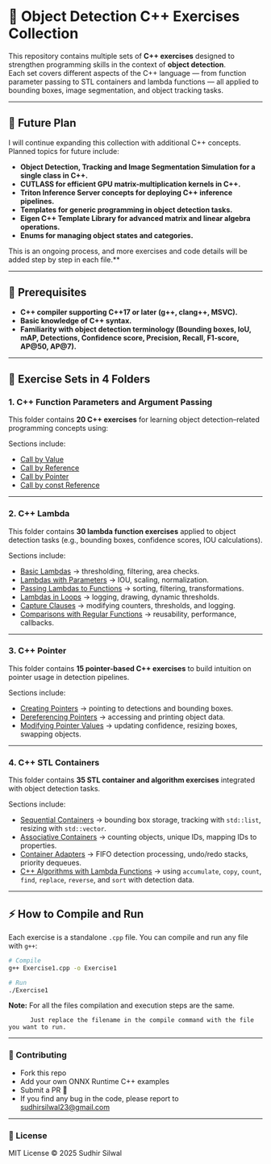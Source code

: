 # 🎯 Object Detection C++ Exercises Collection

This repository contains multiple sets of **C++ exercises** designed to strengthen programming skills in the context of **object detection**.  
Each set covers different aspects of the C++ language — from function parameter passing to STL containers and lambda functions — all applied to bounding boxes, image segmentation, and object tracking tasks.

---
## 🔧 Future Plan

I will continue expanding this collection with additional C++ concepts. Planned topics for future include:

- **Object Detection, Tracking and Image Segmentation Simulation for a single class in C++.** 
- **CUTLASS for efficient GPU matrix-multiplication kernels in C++.**
- **Triton Inference Server concepts for deploying C++ inference pipelines.**
- **Templates for generic programming in object detection tasks.** 
- **Eigen C++ Template Library for advanced matrix and linear algebra operations.** 
- **Enums for managing object states and categories.** 

This is an ongoing process, and more exercises and code details will be added step by step in each file.** 

---

## 🔧 Prerequisites

- **C++ compiler supporting C++17 or later (g++, clang++, MSVC).** 
- **Basic knowledge of C++ syntax.** 
- **Familiarity with object detection terminology (Bounding boxes, IoU, mAP, Detections, Confidence score, Precision, Recall, F1-score, AP@50, AP@7).** 

---

## 📂 Exercise Sets in 4 Folders

### 1. C++ Function Parameters and Argument Passing 
This folder contains **20 C++ exercises** for learning object detection–related programming concepts using:  

Sections include:
* [Call by Value](Function%20Parameters%20and%20Argument%20Passing/1.%20Call%20by%20Value)
* [Call by Reference](Function%20Parameters%20and%20Argument%20Passing/2.%20Call%20by%20Reference)
* [Call by Pointer](Function%20Parameters%20and%20Argument%20Passing/3.%20Call%20by%20Pointer)
* [Call by const Reference](Function%20Parameters%20and%20Argument%20Passing/4.%20Call%20by%20const%20Reference)

---

### 2. C++ Lambda 
This folder contains **30 lambda function exercises** applied to object detection tasks (e.g., bounding boxes, confidence scores, IOU calculations).  


Sections include:
* [Basic Lambdas](Lambda/1.%20Basic_Lambda) → thresholding, filtering, area checks.
* [Lambdas with Parameters](Lambda/2.%20Lambda_with_Parameters) → IOU, scaling, normalization.
* [Passing Lambdas to Functions](Lambda/3.%20Passing_Lambdas_to_Functions) → sorting, filtering, transformations.
* [Lambdas in Loops](Lambda/4.%20Lambdas_in_Loops) → logging, drawing, dynamic thresholds.
* [Capture Clauses](Lambda/5.%20Capture_Clauses) → modifying counters, thresholds, and logging.
* [Comparisons with Regular Functions](Lambda/6.%20Comparison_with_Regular_Functions) → reusability, performance, callbacks.

---

### 3. C++ Pointer 
This folder contains **15 pointer-based C++ exercises** to build intuition on pointer usage in detection pipelines.

Sections include:
* [Creating Pointers](Pointer/Creating%20Pointers) → pointing to detections and bounding boxes.
* [Dereferencing Pointers](Pointer/Dereferencing%20Pointers) → accessing and printing object data.
* [Modifying Pointer Values](Pointer/Modifying%20Pointer%20Values) → updating confidence, resizing boxes, swapping objects.

---

### 4. C++ STL Containers
This folder contains **35 STL container and algorithm exercises** integrated with object detection tasks.  

Sections include:
* [Sequential Containers](STL/Sequential%20Containers) → bounding box storage, tracking with `std::list`, resizing with `std::vector`.
* [Associative Containers](STL/Associative%20Containers) → counting objects, unique IDs, mapping IDs to properties.
* [Container Adapters](STL/Container%20Adapters) → FIFO detection processing, undo/redo stacks, priority dequeues.
* [C++ Algorithms with Lambda Functions](STL/Algorithms%20with%20Lambda%20Functions) → using `accumulate`, `copy`, `count`, `find`, `replace`, `reverse`, and `sort` with detection data.
---

## ⚡ How to Compile and Run

Each exercise is a standalone `.cpp` file. You can compile and run any file with `g++`:

```bash
# Compile
g++ Exercise1.cpp -o Exercise1

# Run
./Exercise1
```

**Note:** For all the files compilation and execution steps are the same.  

		  Just replace the filename in the compile command with the file you want to run.


---

### 🤝 Contributing

- Fork this repo
- Add your own ONNX Runtime C++ examples
- Submit a PR 🚀
- If you find any bug in the code, please report to sudhirsilwal23@gmail.com

---

### 📜 License

MIT License © 2025 Sudhir Silwal

